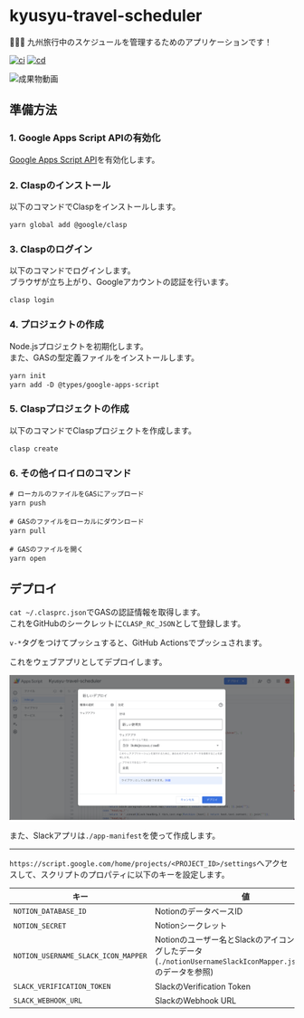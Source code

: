 # kyusyu-travel-scheduler

🚰🚰🚰 九州旅行中のスケジュールを管理するためのアプリケーションです！  

[![ci](https://github.com/osawa-koki/kyusyu-travel-scheduler/actions/workflows/ci.yml/badge.svg)](https://github.com/osawa-koki/kyusyu-travel-scheduler/actions/workflows/ci.yml)
[![cd](https://github.com/osawa-koki/kyusyu-travel-scheduler/actions/workflows/cd.yml/badge.svg)](https://github.com/osawa-koki/kyusyu-travel-scheduler/actions/workflows/cd.yml)

![成果物動画](./fruit.gif)  

## 準備方法

### 1. Google Apps Script APIの有効化

[Google Apps Script API](https://script.google.com/home/usersettings)を有効化します。  

### 2. Claspのインストール

以下のコマンドでClaspをインストールします。  

```shell
yarn global add @google/clasp
```

### 3. Claspのログイン

以下のコマンドでログインします。  
ブラウザが立ち上がり、Googleアカウントの認証を行います。  

```shell
clasp login
```

### 4. プロジェクトの作成

Node.jsプロジェクトを初期化します。  
また、GASの型定義ファイルをインストールします。  

```shell
yarn init
yarn add -D @types/google-apps-script
```

### 5. Claspプロジェクトの作成

以下のコマンドでClaspプロジェクトを作成します。  

```shell
clasp create
```

### 6. その他イロイロのコマンド

```shell
# ローカルのファイルをGASにアップロード
yarn push

# GASのファイルをローカルにダウンロード
yarn pull

# GASのファイルを開く
yarn open
```

## デプロイ

`cat ~/.clasprc.json`でGASの認証情報を取得します。  
これをGitHubのシークレットに`CLASP_RC_JSON`として登録します。  

`v-*`タグをつけてプッシュすると、GitHub Actionsでプッシュされます。  

これをウェブアプリとしてデプロイします。  

![デプロイ](./deploy.png)  

また、Slackアプリは`./app-manifest`を使って作成します。  

---

`https://script.google.com/home/projects/<PROJECT_ID>/settings`へアクセスして、スクリプトのプロパティに以下のキーを設定します。  

| キー | 値 |
| --- | --- |
| `NOTION_DATABASE_ID` | NotionのデータベースID |
| `NOTION_SECRET` | Notionシークレット |
| `NOTION_USERNAME_SLACK_ICON_MAPPER` | Notionのユーザー名とSlackのアイコンのマッピングしたデータ(`./notionUsernameSlackIconMapper.json.example`のデータを参照) |
| `SLACK_VERIFICATION_TOKEN` | SlackのVerification Token |
| `SLACK_WEBHOOK_URL` | SlackのWebhook URL |
